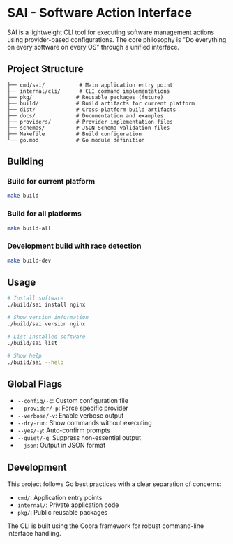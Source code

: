 # SAI - Software Action Interface

SAI is a lightweight CLI tool for executing software management actions using provider-based configurations. The core philosophy is "Do everything on every software on every OS" through a unified interface.

## Project Structure

```
├── cmd/sai/           # Main application entry point
├── internal/cli/      # CLI command implementations
├── pkg/              # Reusable packages (future)
├── build/            # Build artifacts for current platform
├── dist/             # Cross-platform build artifacts
├── docs/             # Documentation and examples
├── providers/        # Provider implementation files
├── schemas/          # JSON Schema validation files
├── Makefile          # Build configuration
└── go.mod            # Go module definition
```

## Building

### Build for current platform
```bash
make build
```

### Build for all platforms
```bash
make build-all
```

### Development build with race detection
```bash
make build-dev
```

## Usage

```bash
# Install software
./build/sai install nginx

# Show version information
./build/sai version nginx

# List installed software
./build/sai list

# Show help
./build/sai --help
```

## Global Flags

- `--config/-c`: Custom configuration file
- `--provider/-p`: Force specific provider
- `--verbose/-v`: Enable verbose output
- `--dry-run`: Show commands without executing
- `--yes/-y`: Auto-confirm prompts
- `--quiet/-q`: Suppress non-essential output
- `--json`: Output in JSON format

## Development

This project follows Go best practices with a clear separation of concerns:

- `cmd/`: Application entry points
- `internal/`: Private application code
- `pkg/`: Public reusable packages

The CLI is built using the Cobra framework for robust command-line interface handling.